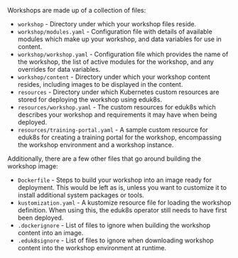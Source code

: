 Workshops are made up of a collection of files:

- `workshop` - Directory under which your workshop files reside.
- `workshop/modules.yaml` - Configuration file with details of available modules which make up your workshop, and data variables for use in content.
- `workshop/workshop.yaml` - Configuration file which provides the name of the workshop, the list of active modules for the workshop, and any overrides for data variables.
- `workshop/content` - Directory under which your workshop content resides, including images to be displayed in the content.
- `resources` - Directory under which Kubernetes custom resources are stored for deploying the workshop using eduk8s.
- `resources/workshop.yaml` - The custom resources for eduk8s which describes your workshop and requirements it may have when being deployed.
- `resources/training-portal.yaml` - A sample custom resource for eduk8s for creating a training portal for the workshop, encompassing the workshop environment and a workshop instance.

Additionally, there are a few other files that go around building the workshop image:

- `Dockerfile` - Steps to build your workshop into an image ready for deployment. This would be left as is, unless you want to customize it to install additional system packages or tools.
- `kustomization.yaml` - A kustomize resource file for loading the workshop definition. When using this, the eduk8s operator still needs to have first been deployed.
- `.dockerignore` - List of files to ignore when building the workshop content into an image.
- `.eduk8signore` - List of files to ignore when downloading workshop content into the workshop environment at runtime.